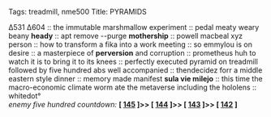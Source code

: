 Tags: treadmill, nme500
Title: PYRAMIDS
  
∆531 ∆604 :: the immutable marshmallow experiment :: pedal meaty weary beany **heady** ::  apt remove --purge **mothership** :: powell macbeal xyz person :: how to transform a fika into a work meeting :: so emmylou is on desire :: a masterpiece of **perversion** and corruption :: prometheus huh to watch it is to bring it to its knees :: perfectly executed pyramid on treadmill followed by five hundred abs well accompanied :: thendecidez forr a middle eastern style dinner :: memory made manifest **sula vie milejo** :: this time the macro-economic climate worm ate the metaverse including the hololens :: whitedot°  
_enemy five hundred countdown:_  **[ [145](https://www.allmusic.com/album/odessey-and-oracle-mw0000192449) ]>> [ [144](https://www.allmusic.com/album/are-you-experienced--mw0000537390) ]>> [ [143](https://www.allmusic.com/album/desire-mw0000189729) ]>> [ [142](https://www.allmusic.com/album/histoire-de-melody-nelson-mw0000665647) ]**  
